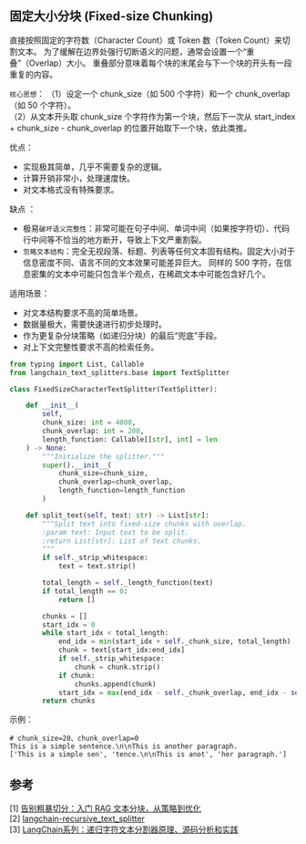 ## 固定大小分块 (Fixed-size Chunking)
直接按照固定的字符数（Character Count）或 Token 数（Token Count）来切割文本。
为了缓解在边界处强行切断语义的问题，通常会设置一个“重叠”（Overlap）大小。
重叠部分意味着每个块的末尾会与下一个块的开头有一段重复的内容。

`核心思想`：
（1）设定一个 chunk_size（如 500 个字符）和一个 chunk_overlap（如 50 个字符）。<br>
（2）从文本开头取 chunk_size 个字符作为第一个块，然后下一次从 start_index + chunk_size - chunk_overlap 的位置开始取下一个块，依此类推。

优点： 
+ 实现极其简单，几乎不需要复杂的逻辑。
+ 计算开销非常小，处理速度快。
+ 对文本格式没有特殊要求。

缺点 ： 
+ 极易`破坏语义完整性`：非常可能在句子中间、单词中间（如果按字符切）、代码行中间等不恰当的地方断开，导致上下文严重割裂。
+ `忽略文本结构`：完全无视段落、标题、列表等任何文本固有结构。固定大小对于信息密度不同、语言不同的文本效果可能差异巨大。
   同样的 500 字符，在信息密集的文本中可能只包含半个观点，在稀疏文本中可能包含好几个。

适用场景：
+ 对文本结构要求不高的简单场景。
+ 数据量极大，需要快速进行初步处理时。
+ 作为更复杂分块策略（如递归分块）的最后“兜底”手段。
+ 对上下文完整性要求不高的检索任务。

```python
from typing import List, Callable
from langchain_text_splitters.base import TextSplitter

class FixedSizeCharacterTextSplitter(TextSplitter):

    def __init__(
        self,
        chunk_size: int = 4000,
        chunk_overlap: int = 200,
        length_function: Callable[[str], int] = len
    ) -> None:
        """Initialize the splitter."""
        super().__init__(
            chunk_size=chunk_size,
            chunk_overlap=chunk_overlap,
            length_function=length_function
        )

    def split_text(self, text: str) -> List[str]:
        """Split text into fixed-size chunks with overlap.
        :param text: Input text to be split.
        :return List[str]: List of text chunks.
        """
        if self._strip_whitespace:
            text = text.strip()

        total_length = self._length_function(text)
        if total_length == 0:
            return []

        chunks = []
        start_idx = 0
        while start_idx < total_length:
            end_idx = min(start_idx + self._chunk_size, total_length)
            chunk = text[start_idx:end_idx]
            if self._strip_whitespace:
                chunk = chunk.strip()
            if chunk:
                chunks.append(chunk)
            start_idx = max(end_idx - self._chunk_overlap, end_idx - self._chunk_size)  # 重叠部分
        return chunks

```

示例：
```
# chunk_size=20、chunk_overlap=0
This is a simple sentence.\n\nThis is another paragraph.
['This is a simple sen', 'tence.\n\nThis is anot', 'her paragraph.']
```

## 参考

[1] [告别粗暴切分：入门 RAG 文本分块，从策略到优化](https://mp.weixin.qq.com/s/3_a97BTspZuZpFQNLt50gA?scene=1)<br>
[2] [langchain-recursive_text_splitter](https://python.langchain.com/docs/how_to/recursive_text_splitter/)<br>
[3] [LangChain系列：递归字符文本分割器原理、源码分析和实践](https://www.jianshu.com/p/5aaa109fb4ea)